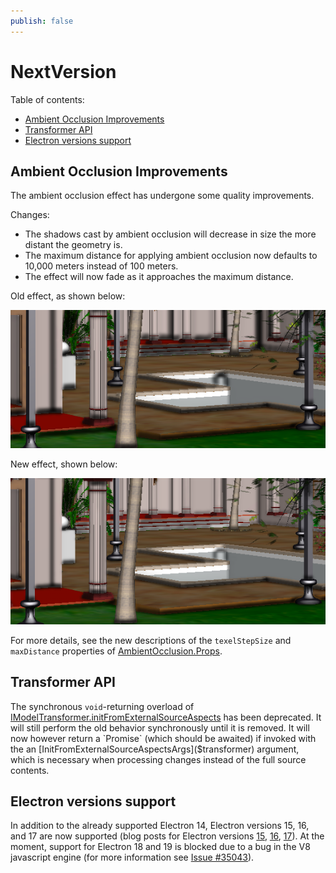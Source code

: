 ```yaml
---
publish: false
---
```


# NextVersion

Table of contents:

- [Ambient Occlusion Improvements](#ambient-occlusion-improvements)
- [Transformer API](#transformer-api)
- [Electron versions support](#electron-versions-support)

## Ambient Occlusion Improvements

The ambient occlusion effect has undergone some quality improvements.

Changes:

- The shadows cast by ambient occlusion will decrease in size the more distant the geometry is.
- The maximum distance for applying ambient occlusion now defaults to 10,000 meters instead of 100 meters.
- The effect will now fade as it approaches the maximum distance.

Old effect, as shown below:

![AO effect is the same strength in the near distance and far distance](./assets/AOOldDistance.png)

New effect, shown below:

![AO effect fades in the distance; shadows decrease in size](./assets/AONewDistance.png)

For more details, see the new descriptions of the `texelStepSize` and `maxDistance` properties of [AmbientOcclusion.Props]($common).

## Transformer API

The synchronous `void`-returning overload of [IModelTransformer.initFromExternalSourceAspects]($transformer) has been deprecated.
It will still perform the old behavior synchronously until it is removed. It will now however return a `Promise` (which should be
awaited) if invoked with the an [InitFromExternalSourceAspectsArgs]($transformer) argument, which is necessary when processing
changes instead of the full source contents.

## Electron versions support

In addition to the already supported Electron 14, Electron versions 15, 16, and 17 are now supported (blog posts for Electron versions [15](https://www.electronjs.org/blog/electron-15-0), [16](https://www.electronjs.org/blog/electron-16-0), [17](https://www.electronjs.org/blog/electron-17-0)). At the moment, support for Electron 18 and 19 is blocked due to a bug in the V8 javascript engine (for more information see [Issue #35043](https://github.com/electron/electron/issues/35043)).
